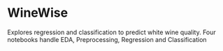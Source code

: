 # WineWise
Explores regression and classification to predict white wine quality. Four notebooks handle EDA, Preprocessing, Regression and Classification
